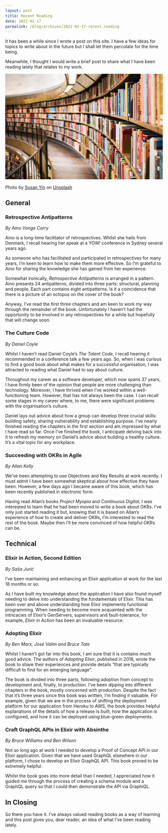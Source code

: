 ```yaml
---
layout: post
title: Recent Reading
date: 2021-02-17
permalink: /blog/archives/2021-02-17-recent-reading
---
```


It has been a while since I wrote a post on this site. I have a few
ideas for topics to write about in the future but I shall let them
percolate for the time being.

Meanwhile, I thought I would write a brief post to share what I have
been reading lately that relates to my work.

![](/assets/images/susan-yin-2JIvboGLeho-unsplash.jpg)

<span>Photo by
<a href="https://unsplash.com/@syinq?utm_source=unsplash&amp;utm_medium=referral&amp;utm_content=creditCopyText">Susan
Yin</a> on
<a href="https://unsplash.com/s/photos/books?utm_source=unsplash&amp;utm_medium=referral&amp;utm_content=creditCopyText">Unsplash</a></span>

## General

### Retrospective Antipatterns

*By Aino Vonge Corry*

Aino is a long-time facilitator of retrospectives. Whilst she hails from
Denmark, I recall hearing her speak at a YOW! conference in Sydney
several years ago.

As someone who has facilitated and participated in retrospectives for
many years, I’m keen to learn how to make them more effective. So I’m
grateful to Aino for sharing the knowledge she has gained from her
experience.

Somewhat ironically, *Retrospective Antipatterns* is arranged in a
pattern. Aino presents 24 antipatterns, divided into three parts:
structural, planning and people. Each part contains eight antipatterns.
Is it a coincidence that there is a picture of an octopus on the cover
of the book?

Anyway, I’ve read the first three chapters and am keen to work my way
through the remainder of the book. Unfortunately I haven’t had the
opportunity to be involved in any retrospectives for a while but
hopefully that will change soon.

### The Culture Code

*By Daniel Coyle*

Whilst I haven’t read Daniel Coyle’s *The Talent Code*, I recall hearing
it recommended in a conference talk a few years ago. So, when I was
curious to find a good book about what makes for a successful
organisation, I was attracted to reading what Daniel had to say about
culture.

Throughout my career as a software developer, which now spans 37 years,
I have firmly been of the opinion that people are more challenging than
technology. Moreover, I have thrived when I’ve worked within a
well-functioning team. However, that has not always been the case. I can
recall some stages in my career where, to me, there were significant
problems with the organisation’s culture.

Daniel lays out advice about how a group can develop three crucial
skills: building safety, sharing vulnerability and establishing purpose.
I’ve nearly finished reading the chapters in the first section and am
impressed by what I have read so far. Once I’ve finished the book, I
anticipate delving back into it to refresh my memory on Daniel’s advice
about building a healthy culture. It’s a vital topic for any workplace.

### Succeeding with OKRs in Agile

*By Allan Kelly*

We’ve been attempting to use Objectives and Key Results at work
recently. I must admit I have been somewhat skeptical about how
effective they have been. However, a few days ago I became aware of this
book, which has been recently published in electronic form.

Having read Allan’s books *Project Myopia* and *Continuous Digital*, I
was interested to learn that he had been moved to write a book about
OKRs. I’ve only just started reading it but, knowing that it is based on
Allan’s experience of *how* to create and deliver OKRs, I’m interested
to read the rest of the book. Maybe then I’ll be more convinced of how
helpful OKRs can be.

## Technical

### Elixir in Action, Second Edition

*By Sa&scaron;a Juri&cacute;*

I’ve been maintaining and enhancing an Elixir application at work for
the last 18 months or so.

As I have built my knowledge about the application I have also found
myself needing to delve into understanding the fundamentals of Elixir.
This has been over and above understanding how Elixir implements
functional programming. When needing to become more acquainted with the
intricacies of Elixir’s GenServers, supervisors and fault-tolerance, for
example, *Elixir in Action* has been an invaluable resource.

### Adopting Elixir

*By Ben Marx, Jos&eacute; Valim and Bruce Tate*

Whilst I haven’t got far into this book, I am sure that it is contains
much good advice. The authors of *Adopting Elixir*, published in 2018,
wrote the book to share their experiences and provide details “that are
typically difficult to find for an emerging language”.

The book is divided into three parts, following adoption from concept to
development and, finally, to production. I’ve been dipping into
different chapters in the book, mostly concerned with production.
Despite the fact that it’s three years since this book was written, I’m
finding it valuable. For example, given that we are in the process of
shifting the deployment platform for our application from Heroku to AWS,
the book provides helpful explanations of the details of how a release
is built, how the application is configured, and how it can be deployed
using blue-green deployments.

### Craft GraphQL APIs in Elixir with Absinthe

*By Bruce Williams and Ben Wilson*

Not so long ago at work I needed to develop a Proof of Concept API in
our Elixir application. Given that we have used GraphQL elsewhere in our
platform, I chose to develop an Elixir GraphQL API. This book proved to
be extremely helpful.

Whilst the book goes into more detail than I needed, I appreciated how
it guided me through the process of creating a schema module and a
GraphQL query so that I could then demonstrate the API via GraphiQL.

## In Closing

So there you have it. I’ve always valued reading books as a way of
learning and this post gives you, dear reader, an idea of what I’ve been
reading lately.

